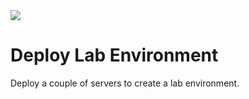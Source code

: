 <a href="https://portal.azure.com/#create/Microsoft.Template/uri/https%3A%2F%2Fraw.githubusercontent.com%2FJMvanderDuim%2Fdevtestlab%2Fmaster%2Fdevtestlabdemo%2Fdevtestlabdemo%2FTemplates%2FDemoEnvironment.json" target="_blank">
    <img src="http://azuredeploy.net/deploybutton.png"/></a>

# Deploy Lab Environment #
Deploy a couple of servers to create a lab environment.
